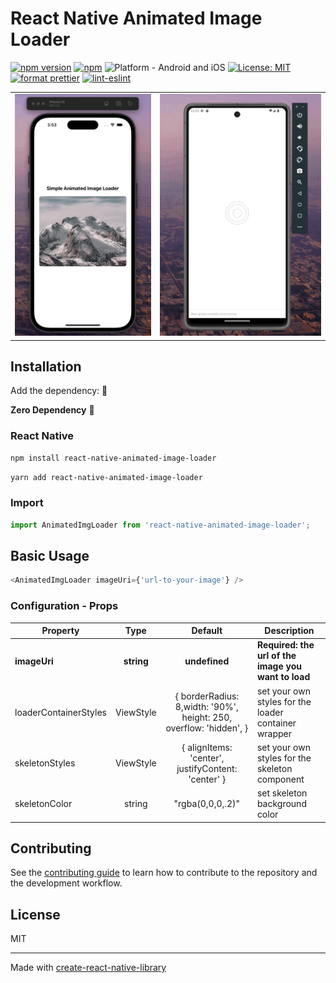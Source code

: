 # React Native Animated Image Loader

[![npm version](https://img.shields.io/npm/v/react-native-animated-image-loader.svg?style=for-the-badge)](https://www.npmjs.com/package/react-native-animated-image-loader)
[![npm](https://img.shields.io/npm/dt/react-native-animated-image-loader.svg?style=for-the-badge)](https://www.npmjs.com/package/react-native-animated-image-loader)
![Platform - Android and iOS](https://img.shields.io/badge/platform-Android%20%7C%20iOS-blue.svg?style=for-the-badge)
[![License: MIT](https://img.shields.io/badge/License-MIT-green.svg?style=for-the-badge)](https://opensource.org/licenses/MIT)
[![format prettier](https://img.shields.io/badge/format-prettier-ff69b4.svg?style=for-the-badge)](https://prettier.io)
[![lint-eslint](https://img.shields.io/badge/lint-eslint-4b32c3.svg?style=for-the-badge)](https://eslint.org/)

<table>
  <tr>
    <td align="center">
      <img alt="React Native Bouncy Checkbox"
        src="demo-ios.gif" />
    </td>
    <td align="center">
      <img alt="React Native Bouncy Checkbox"
        src="demo-gms.gif" />
    </td>
   </tr>
</table>

## Installation

Add the dependency: 🤔

<b>Zero Dependency</b> 🥳

### React Native
```sh
npm install react-native-animated-image-loader
```
```sh
yarn add react-native-animated-image-loader
```

### Import
```js
import AnimatedImgLoader from 'react-native-animated-image-loader';
```

## Basic Usage

```js
<AnimatedImgLoader imageUri={'url-to-your-image'} />
```

### Configuration - Props

| Property               |          Type          |                                                     Default                                                      | Description                                                             |
|------------------------|:----------------------:|:----------------------------------------------------------------------------------------------------------------:|-------------------------------------------------------------------------|
| **imageUri**           |       **string**       |                                                  **undefined**                                                   | **Required: the url of the image you want to load**                     |
| loaderContainerStyles  |       ViewStyle        |                        { borderRadius: 8,width: '90%', height: 250, overflow: 'hidden', }                        | set your own styles for the loader container wrapper                    |
| skeletonStyles         |       ViewStyle        |                                { alignItems: 'center', justifyContent: 'center' }                                | set your own styles for the skeleton component                          |
| skeletonColor          |         string         |                                                 "rgba(0,0,0,.2)"                                                 | set skeleton background color                                           |


## Contributing

See the [contributing guide](CONTRIBUTING.md) to learn how to contribute to the repository and the development workflow.

## License

MIT

---

Made with [create-react-native-library](https://github.com/callstack/react-native-builder-bob)
